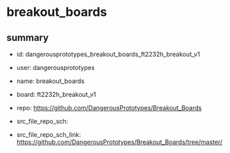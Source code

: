 # breakout_boards
 
## summary 
* id: dangerousprototypes_breakout_boards_ft2232h_breakout_v1
* user: dangerousprototypes
* name: breakout_boards
* board: ft2232h_breakout_v1
* repo: https://github.com/DangerousPrototypes/Breakout_Boards



* src_file_repo_sch: 
* src_file_repo_sch_link: https://github.com/DangerousPrototypes/Breakout_Boards/tree/master/






